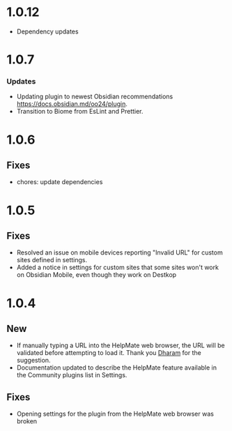 # 1.0.12
- Dependency updates

# 1.0.7

### Updates
- Updating plugin to newest Obsidian recommendations https://docs.obsidian.md/oo24/plugin.
- Transition to Biome from EsLint and Prettier.


# 1.0.6

## Fixes

- chores: update dependencies

# 1.0.5

## Fixes

- Resolved an issue on mobile devices reporting "Invalid URL" for custom sites defined in settings.
- Added a notice in settings for custom sites that some sites won't work on Obsidian Mobile, even though they work on Destkop

# 1.0.4

## New

- If manually typing a URL into the HelpMate web browser, the URL will be validated before attempting to load it. Thank you [Dharam](https://twitter.com/DharamKapila) for the suggestion.
- Documentation updated to describe the HelpMate feature available in the Community plugins list in Settings.

## Fixes

- Opening settings for the plugin from the HelpMate web browser was broken
